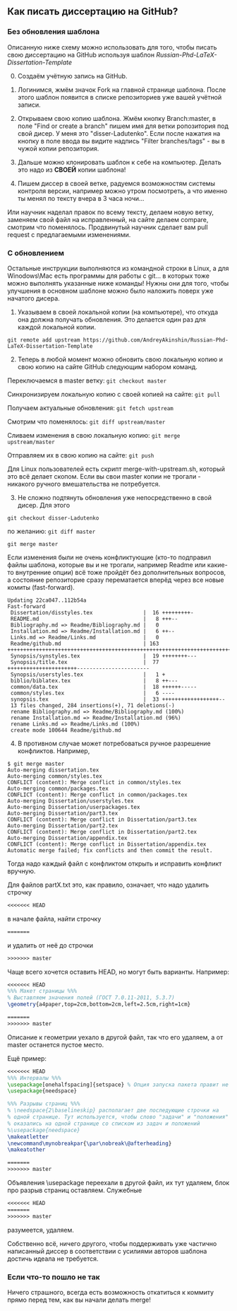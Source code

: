 ## Как писать диссертацию на GitHub?

### Без обновления шаблона

Описанную ниже схему можно использовать для того, чтобы писать свою
диссертацию на GitHub используя шаблон
*Russian-Phd-LaTeX-Dissertation-Template*

0) Создаём учётную запись на GitHub.

1) Логинимся, жмём значок Fork на главной странице шаблона. После
этого шаблон появится в списке репозиториев уже вашей учётной
записи.

2) Открываем свою копию шаблона. Жмём кнопку Branch:master, в поле
"Find or create a branch" пишем имя для ветки ропозитория под свой
дисер. У меня это "disser-Ladutenko". Если после нажатия на кнопку в
поле ввода вы видите надпись "Filter branches/tags" - вы в чужой копии
репозитория.

3) Дальше можно клонировать шаблон к себе на компьютер. Делать это
надо из **СВОЕЙ** копии шаблона!

4) Пишем диссер в своей ветке, радуемся возможностям системы контроля
версии, например можно утром посмотреть, а что именно ты менял по
тексту вчера в 3 часа ночи...

Или научник наделал правок по всему тексту, делаем новую ветку,
заменяем свой файл на исправленный, на сайте делаем compare,
смотрим что поменялось. Продвинутый научник сделает вам pull request с
предлагаемыми изменениями.

### С обновлением

Остальные инструкции выполняются из командной строки в Linux, а для
Winodows\Mac есть программы для работы с git... в которых тоже можно
выполнять указанные ниже команды! Нужны они для того, чтобы улучшения
в основном шаблоне можно было наложить поверх уже начатого дисера.

1) Указываем в своей локальной копии (на компьютере), что откуда она
должна получать обновления. Это делается один раз для каждой локальной
копии.

`git remote add upstream https://github.com/AndreyAkinshin/Russian-Phd-LaTeX-Dissertation-Template`

2) Теперь в любой момент можно обновить свою локальную копию и свою
копию на сайте GitHub следующим набором команд.

Переключаемся в master ветку: `git checkout master`

Синхронизируем локальную копию с своей копией на сайте: `git pull`

Получаем актуальные обновления: `git fetch upstream`

Смотрим что поменялось: `git diff upstream/master`

Сливаем изменения в свою локальную копию: `git merge upstream/master`

Отправляем их в свою копию на сайте: `git push`

Для Linux пользователей есть скрипт merge-with-upstream.sh, который
это всё делает скопом. Если вы свои master копии не трогали - никакого
ручного вмешательства не потребуется.

3) Не сложно подтянуть обновления уже непосредственно в свой дисер. Для этого

`git checkout disser-Ladutenko`

по желанию: `git diff master`

`git merge master`

Если изменения были не очень конфликтующие (кто-то подправил файлы
шаблона, которые вы и не трогали, например Readme или какие-то
внутренние опции) всё тоже пройдёт без дополнительных вопросов, а
состояние репозиторие сразу перематается вперёд через все новые комиты
(fast-forward). 

```
Updating 22ca047..112b54a
Fast-forward
 Dissertation/disstyles.tex                |  16 +++++++++-
 README.md                                 |   8 +++--
 Bibliography.md => Readme/Bibliography.md |   0
 Installation.md => Readme/Installation.md |   6 ++--
 Links.md => Readme/Links.md               |   0
 Readme/github.md                          | 163 +++++++++++++++++++++++++++++++++++++++++++++++++++++++++++++++++++++++++++++++++++++++++++++++
 Synopsis/synstyles.tex                    |  19 ++++++++---
 Synopsis/title.tex                        |  77 ++++++++++++++++++++++-----------------------
 Synopsis/userstyles.tex                   |   1 +
 biblio/biblatex.tex                       |   8 ++---
 common/data.tex                           |  18 ++++++-----
 common/styles.tex                         |   6 ----
 synopsis.tex                              |  33 ++++++++++++++++++--
 13 files changed, 284 insertions(+), 71 deletions(-)
 rename Bibliography.md => Readme/Bibliography.md (100%)
 rename Installation.md => Readme/Installation.md (96%)
 rename Links.md => Readme/Links.md (100%)
 create mode 100644 Readme/github.md
```

4) В противном случае может потребоваться ручное разрешение конфликтов. Например,

```
$ git merge master
Auto-merging dissertation.tex
Auto-merging common/styles.tex
CONFLICT (content): Merge conflict in common/styles.tex
Auto-merging common/packages.tex
CONFLICT (content): Merge conflict in common/packages.tex
Auto-merging Dissertation/userstyles.tex
Auto-merging Dissertation/userpackages.tex
Auto-merging Dissertation/part3.tex
CONFLICT (content): Merge conflict in Dissertation/part3.tex
Auto-merging Dissertation/part2.tex
CONFLICT (content): Merge conflict in Dissertation/part2.tex
Auto-merging Dissertation/appendix.tex
CONFLICT (content): Merge conflict in Dissertation/appendix.tex
Automatic merge failed; fix conflicts and then commit the result.
```

Тогда надо каждый файл с конфликтом открыть и исправить конфликт вручную.

Для файлов partX.txt это, как правило, означает, что надо удалить строчку

``` tex
<<<<<<< HEAD
```
в начале файла, найти строчку
``` tex
=======
```
и удалить от неё до строчки
``` tex
>>>>>>> master
```

Чаще всего хочется оставить HEAD, но могут быть варианты. Например:

``` tex
<<<<<<< HEAD
%%% Макет страницы %%%
% Выставляем значения полей (ГОСТ 7.0.11-2011, 5.3.7)
\geometry{a4paper,top=2cm,bottom=2cm,left=2.5cm,right=1cm}

=======
>>>>>>> master
```

Описание к геометрии уехало в другой файл, так что его удаляем, а от master останется пустое место.

Ещё пример:

``` tex
<<<<<<< HEAD
%%% Интервалы %%%
\usepackage[onehalfspacing]{setspace} % Опция запуска пакета правит не только интервалы в обычном тексте, но и формульные
\usepackage{needspace}

%%% Разрывы страниц %%%
% \needspace{2\baselineskip} располагает две последующие строчки на
% одной странице. Тут используется, чтобы слово "задачи" и "положения"
% оказались на одной странице со списком из задач и положений
%\usepackage{needspace}
\makeatletter
\newcommand\mynobreakpar{\par\nobreak\@afterheading}
\makeatother

=======
>>>>>>> master
```

Объявления \usepackage переехали в другой файл, их тут удаляем, блок про разрыв страниц оставляем. Служебные

``` tex
<<<<<<< HEAD
=======
>>>>>>> master
``` 

разумеется, удаляем.

Собственно всё, ничего другого, чтобы поддерживать уже частично написанный диссер в соответствии с усилиями авторов шаблона достичь идеала не требуется.

### Если что-то пошло не так

Ничего страшного, всегда есть возможность откатиться к коммиту прямо
перед тем, как вы начали делать merge!



